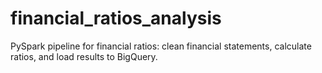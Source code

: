 # financial_ratios_analysis
PySpark pipeline for financial ratios: clean financial statements, calculate ratios, and load results to BigQuery.
